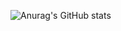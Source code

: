
![Anurag's GitHub stats](https://github-readme-stats.vercel.app/api?username=_icons=true&bg_color=00000000)
